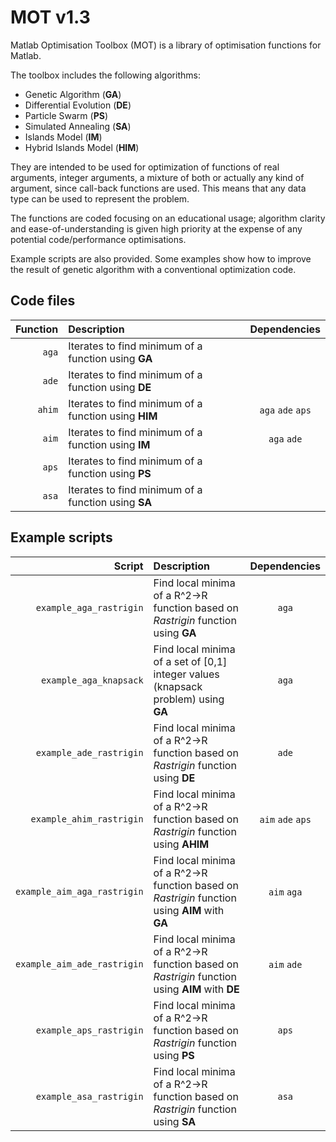 MOT v1.3
========

Matlab Optimisation Toolbox (MOT) is a library of optimisation functions for Matlab.

The toolbox includes the following algorithms:

* Genetic Algorithm (**GA**)
* Differential Evolution (**DE**)
* Particle Swarm (**PS**)
* Simulated Annealing (**SA**)
* Islands Model (**IM**)
* Hybrid Islands Model (**HIM**)

They are intended to be used for optimization of functions of real arguments, integer arguments, a mixture of both or actually any kind of argument, since call-back functions are used. This means that any data type can be used to represent the problem.

The functions are coded focusing on an educational usage; algorithm clarity and ease-of-understanding is given high priority at the expense of any potential code/performance optimisations.

Example scripts are also provided. Some examples show how to improve the result of genetic algorithm with a conventional optimization code.

Code files
----------

| Function | Description | Dependencies
|---------:|:------------|:-----------:
| `aga` | Iterates to find minimum of a function using **GA** | 
| `ade` | Iterates to find minimum of a function using **DE** | 
| `ahim` | Iterates to find minimum of a function using **HIM** | `aga` `ade` `aps`
| `aim` | Iterates to find minimum of a function using **IM** | `aga` `ade`
| `aps` | Iterates to find minimum of a function using **PS** | 
| `asa` | Iterates to find minimum of a function using **SA** | 

Example scripts
---------------

| Script | Description | Dependencies
|--------:|:------------|:-----------:
| `example_aga_rastrigin` | Find local minima of a R^2->R function based on _Rastrigin_ function using **GA** | `aga`
| `example_aga_knapsack` | Find local minima of a set of [0,1] integer values (knapsack problem) using **GA** | `aga`
| `example_ade_rastrigin` | Find local minima of a R^2->R function based on _Rastrigin_ function using **DE** | `ade`
| `example_ahim_rastrigin` | Find local minima of a R^2->R function based on _Rastrigin_ function using **AHIM** | `aim` `ade` `aps`
| `example_aim_aga_rastrigin` | Find local minima of a R^2->R function based on _Rastrigin_ function using **AIM** with **GA** | `aim` `aga`
| `example_aim_ade_rastrigin` | Find local minima of a R^2->R function based on _Rastrigin_ function using **AIM** with **DE** | `aim` `ade`
| `example_aps_rastrigin` | Find local minima of a R^2->R function based on _Rastrigin_ function using **PS** | `aps`
| `example_asa_rastrigin` | Find local minima of a R^2->R function based on _Rastrigin_ function using **SA** | `asa`

